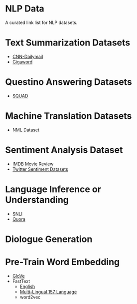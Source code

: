 # NLP Data

A curated link list for NLP datasets.

# Text Summarization Datasets

* [CNN-Dailymail](https://cs.nyu.edu/~kcho/DMQA/)
* [Gigaword](https://catalog.ldc.upenn.edu/LDC2012T21)


# Questino Answering Datasets

* [SQUAD](https://rajpurkar.github.io/SQuAD-explorer/)


# Machine Translation Datasets

* [NML Dataset](http://www.manythings.org/anki/)

# Sentiment Analysis Dataset
* [IMDB Movie Review](https://ai.stanford.edu/~amaas/data/sentiment/)
* [Twitter Sentiment Datasets](http://www.t4sa.it/#dataset)


# Language Inference or Understanding

* [SNLI](https://nlp.stanford.edu/projects/snli/)
* [Quora](https://www.quora.com/q/quoradata/First-Quora-Dataset-Release-Question-Pairs)

# Diologue Generation


# Pre-Train Word Embedding 

* [GloVe](https://nlp.stanford.edu/projects/glove/)
* FastText
  * [English](https://fasttext.cc/docs/en/english-vectors.html)
  * [Multi-Lingual 157 Language](https://fasttext.cc/docs/en/crawl-vectors.html)
  * word2vec
